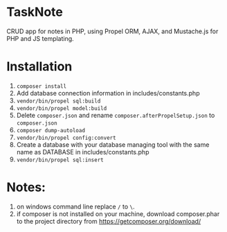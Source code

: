 # TaskNote

CRUD app for notes in PHP, using Propel ORM, AJAX, and Mustache.js for PHP and JS templating. 

# Installation


1. `composer install`
2. Add database connection information in includes/constants.php
3. `vendor/bin/propel sql:build`
4. `vendor/bin/propel model:build`
5. Delete `composer.json` and rename `composer.afterPropelSetup.json` to `composer.json`
6. `composer dump-autoload`
7. `vendor/bin/propel config:convert`
8. Create a database with your database managing tool with the same name as DATABASE in includes/constants.php
9. `vendor/bin/propel sql:insert`


# Notes: 
  1. on windows command line replace `/` to `\`.
  2. if composer is not installed on your machine, download composer.phar to the project directory from https://getcomposer.org/download/
